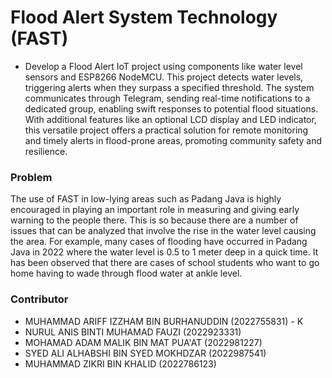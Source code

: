 # Flood Alert System Technology (FAST)
- Develop a Flood Alert IoT project using components like water level sensors and ESP8266 NodeMCU. This project detects water levels, triggering alerts when they surpass a specified threshold. The system communicates through Telegram, sending real-time notifications to a dedicated group, enabling swift responses to potential flood situations. With additional features like an optional LCD display and LED indicator, this versatile project offers a practical solution for remote monitoring and timely alerts in flood-prone areas, promoting community safety and resilience.


### Problem
The use of FAST in low-lying areas such as Padang Java is highly encouraged in playing an important role in measuring and giving early warning to the people there. This is so because there are a number of issues that can be analyzed that involve the rise in the water level causing the area. For example, many cases of flooding have occurred in Padang Java in 2022 where the water level is 0.5 to 1 meter deep in a quick time. It has been observed that there are cases of school students who want to go home having to wade through flood water at ankle level.



### Contributor
- MUHAMMAD ARIFF IZZHAM BIN BURHANUDDIN (2022755831) - K
- NURUL ANIS BINTI MUHAMAD FAUZI (2022923331) 
- MOHAMAD ADAM MALIK BIN MAT PUA'AT (2022981227)
- SYED ALI ALHABSHI BIN SYED MOKHDZAR (2022987541)
- MUHAMMAD ZIKRI BIN KHALID (2022786123)


